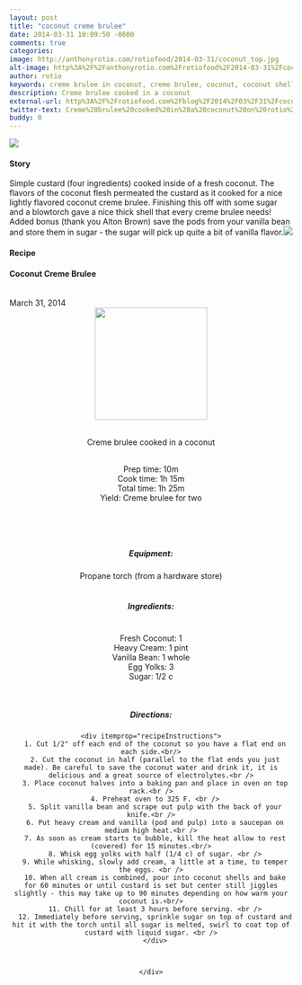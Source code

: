 ```yaml
---
layout: post
title: "coconut creme brulee"
date: 2014-03-31 10:09:50 -0600
comments: true
categories: 
image: http://anthonyrotio.com/rotiofood/2014-03-31/coconut_top.jpg
alt-image: http%3A%2F%2Fanthonyrotio.com%2Frotiofood%2F2014-03-31%2Fcoconut_top.jpg
author: rotio
keywords: creme brulee in coconut, creme brulee, coconut, coconut shell
description: Creme brulee cooked in a coconut
external-url: http%3A%2F%2Frotiofood.com%2Fblog%2F2014%2F03%2F31%2Fcoconut-creme-brulee%2F
twitter-text: Creme%20brulee%20cooked%20in%20a%20coconut%20on%20rotio%2Ffood%20%23rotiofood
buddy: 0
---
```

<!-- more -->
<img src="http://anthonyrotio.com/rotiofood/2014-03-31/coconut_top.jpg" />
<a href="https://plus.google.com/107103100819027957630?rel=author" style="display:none">{{page.author }}</a>


<h4>Story</b> </h4>
  <div>
	<p>
	Simple custard (four ingredients) cooked inside of a fresh coconut. The flavors of the coconut flesh permeated the custard as it cooked for a nice lightly flavored coconut creme brulee. Finishing this off with some sugar and a blowtorch gave a nice thick shell that every creme brulee needs! Added bonus (thank you Alton Brown) save the pods from your vanilla bean and store them in sugar - the sugar will pick up quite a bit of vanilla flavor.<img src="http://anthonyrotio.com/rotiofood/2014-03-31/vanilla.jpg" /></p>  
  </div>

<h4>Recipe</b> </h4> 
  <div itemscope itemtype="http://schema.org/Recipe" >
  <h4 itemprop="name">Coconut Creme Brulee</h4>
  
  <br />
    March 31, 2014
<center>
  <img itemprop="image" width="200px"  src="http://anthonyrotio.com/rotiofood/2014-03-31/coconut_top.jpg" />
  
  <br /><span itemprop="description">Creme brulee cooked in a coconut</span><br />

  <br />Prep time: <time datetime="PT10M" itemprop="prepTime">10m</time> 
  <br />Cook time: <time datetime="PT1H15M" itemprop="cookTime">1h 15m</time>
  <br />Total time: <time datetime="PT1H25M" itemprop="totalTime">1h 25m</time>
  <br />Yield: <span itemprop="recipeYield">Creme brulee for two</span>
  
  <br />
  
  <br /><h5>Equipment:</h5>
  Propane torch (from a hardware store)<br/>
  <br /><h5>Ingredients:</h5>
  <br /> 
    <span itemprop="ingredients" itemscope itemtype="http://schema.org/RecipeIngredient">
      <span itemprop="name">Fresh Coconut</span>: 
      <span itemprop="amount">1</span> 
    </span><br />
    <span itemprop="ingredients" itemscope itemtype="http://schema.org/RecipeIngredient">
      <span itemprop="name">Heavy Cream</span>:
      <span itemprop="amount">1 pint</span>
    </span><br />
	<span itemprop="ingredients" itemscope itemtype="http://schema.org/RecipeIngredient">
      <span itemprop="name">Vanilla Bean</span>:
      <span itemprop="amount">1 whole</span>
    </span><br />
	<span itemprop="ingredients" itemscope itemtype="http://schema.org/RecipeIngredient">
      <span itemprop="name">Egg Yolks</span>:
      <span itemprop="amount">3</span>
    </span><br />
	<span itemprop="ingredients" itemscope itemtype="http://schema.org/RecipeIngredient">
      <span itemprop="name">Sugar</span>:
      <span itemprop="amount">1/2 c</span>
    </span><br />
	

	
  <br /><h5>Directions:</h5>
	
    <div itemprop="recipeInstructions">
	  1. Cut 1/2" off each end of the coconut so you have a flat end on each side.<br/>
      2. Cut the coconut in half (parallel to the flat ends you just made). Be careful to save the coconut water and drink it, it is delicious and a great source of electrolytes.<br />
	  3. Place coconut halves into a baking pan and place in oven on top rack.<br />
	  4. Preheat oven to 325 F. <br />
      5. Split vanilla bean and scrape out pulp with the back of your knife.<br />
	  6. Put heavy cream and vanilla (pod and pulp) into a saucepan on medium high heat.<br />
	  7. As soon as cream starts to bubble, kill the heat allow to rest (covered) for 15 minutes.<br/>
	  8. Whisk egg yolks with half (1/4 c) of sugar. <br />
	  9. While whisking, slowly add cream, a little at a time, to temper the eggs. <br />
	  10. When all cream is combined, pour into coconut shells and bake for 60 minutes or until custard is set but center still jiggles slightly - this may take up to 90 minutes depending on how warm your coconut is.<br/>
	  11. Chill for at least 3 hours before serving. <br />
	  12. Immediately before serving, sprinkle sugar on top of custard and hit it with the torch until all sugar is melted, swirl to coat top of custard with liquid sugar. <br />
	  </div>

	

	</div>


